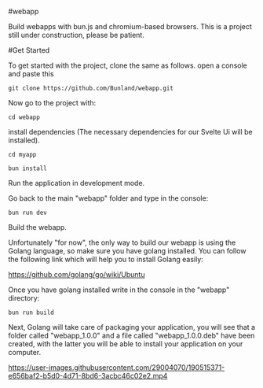 #webapp

Build webapps with bun.js and chromium-based browsers.
This is a project still under construction, please be patient.

#Get Started

To get started with the project, clone the same as follows. open a console and paste this

``` 
git clone https://github.com/Bunland/webapp.git
```
Now go to the project with:
```
cd webapp
```

install dependencies (The necessary dependencies for our Svelte Ui will be installed).

```
cd myapp 
```

```
bun install
```

Run the application in development mode. 

Go back to the main "webapp" folder and type in the console:
```
bun run dev
```

Build the webapp.

Unfortunately "for now", the only way to build our webapp is using the Golang language, so make sure you have golang installed. You can follow the following link which will help you to install Golang easily:

https://github.com/golang/go/wiki/Ubuntu


Once you have golang installed write in the console in the "webapp" directory:

```
bun run build
```

Next, Golang will take care of packaging your application, you will see that a folder called "webapp_1.0.0" and a file called "webapp_1.0.0.deb" have been created, with the latter you will be able to install your application on your computer.


https://user-images.githubusercontent.com/29004070/190515371-e656baf2-b5d0-4d71-8bd6-3acbc46c02e2.mp4

